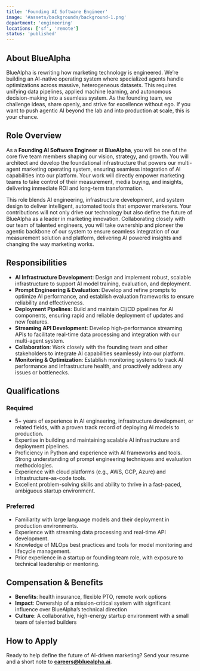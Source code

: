 ```yaml
---
title: 'Founding AI Software Engineer'
image: '#assets/backgrounds/background-1.png'
department: 'engineering'
locations: ['sf', 'remote']
status: 'published'
---
```


## About BlueAlpha

BlueAlpha is rewriting how marketing technology is engineered. We’re building an AI-native operating system where specialized agents handle optimizations across massive, heterogeneous datasets. This requires unifying data pipelines, applied machine learning, and autonomous decision-making into a seamless system. As the founding team, we challenge ideas, share openly, and strive for excellence without ego. If you want to push agentic AI beyond the lab and into production at scale, this is your chance.

## Role Overview

As a **Founding AI Software Engineer** at **BlueAlpha**, you will be one of the core five team members shaping our vision, strategy, and growth. You will architect and develop the foundational infrastructure that powers our multi-agent marketing operating system, ensuring seamless integration of AI capabilities into our platform. Your work will directly empower marketing teams to take control of their measurement, media buying, and insights, delivering immediate ROI and long-term transformation.

This role blends AI engineering, infrastructure development, and system design to deliver intelligent, automated tools that empower marketers. Your contributions will not only drive our technology but also define the future of BlueAlpha as a leader in marketing innovation. Collaborating closely with our team of talented engineers, you will take ownership and pioneer the agentic backbone of our system to ensure seamless integration of our measurement solution and platform, delivering AI powered insights and changing the way marketing works.

## Responsibilities

- **AI Infrastructure Development**: Design and implement robust, scalable infrastructure to support AI model training, evaluation, and deployment.
- **Prompt Engineering & Evaluation**: Develop and refine prompts to optimize AI performance, and establish evaluation frameworks to ensure reliability and effectiveness.
- **Deployment Pipelines**: Build and maintain CI/CD pipelines for AI components, ensuring rapid and reliable deployment of updates and new features.
- **Streaming API Development**: Develop high-performance streaming APIs to facilitate real-time data processing and integration with our multi-agent system.
- **Collaboration**: Work closely with the founding team and other stakeholders to integrate AI capabilities seamlessly into our platform.
- **Monitoring & Optimization**: Establish monitoring systems to track AI performance and infrastructure health, and proactively address any issues or bottlenecks.

## Qualifications

### Required

- 5+ years of experience in AI engineering, infrastructure development, or related fields, with a proven track record of deploying AI models to production.
- Expertise in building and maintaining scalable AI infrastructure and deployment pipelines.
- Proficiency in Python and experience with AI frameworks and tools.
  Strong understanding of prompt engineering techniques and evaluation methodologies.
- Experience with cloud platforms (e.g., AWS, GCP, Azure) and infrastructure-as-code tools.
- Excellent problem-solving skills and ability to thrive in a fast-paced, ambiguous startup environment.

### Preferred

- Familiarity with large language models and their deployment in production environments.
- Experience with streaming data processing and real-time API development.
- Knowledge of MLOps best practices and tools for model monitoring and lifecycle management.
- Prior experience in a startup or founding team role, with exposure to technical leadership or mentoring.

## Compensation & Benefits

- **Benefits**: health insurance, flexible PTO, remote work options
- **Impact**: Ownership of a mission-critical system with significant influence over BlueAlpha’s technical direction
- **Culture**: A collaborative, high-energy startup environment with a small team of talented builders

## How to Apply

Ready to help define the future of AI-driven marketing? Send your resume and a short note to **careers@bluealpha.ai**.
